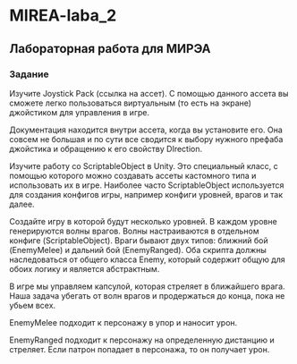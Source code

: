 # MIREA-laba_2
## Лабораторная работа для МИРЭА
### Задание
Изучите Joystick Pack (ссылка на ассет). С помощью данного ассета вы сможете легко пользоваться виртуальным (то есть на экране) джойстиком для управления в игре. 

Документация находится внутри ассета, когда вы установите его. Она совсем не большая и по сути все сводится к выбору нужного префаба джойстика и обращению к его свойству DIrection.

Изучите работу со ScriptableObject в Unity. Это специальный класс, с помощью которого можно создавать ассеты кастомного типа и использовать их в игре. Наиболее часто ScriptableObject используется для создания конфигов игры, например конфиги уровней, врагов и так далее.

Создайте игру в которой будут несколько уровней. В каждом уровне генерируются волны врагов. Волны настраиваются в отдельном конфиге (ScriptableObject). Враги бывают двух типов: ближний бой (EnemyMelee) и дальний бой (EnemyRanged). Оба скрипта должны наследоваться от общего класса Enemy, который содержит общую для обоих логику и является абстрактным.

В игре мы управляем капсулой, которая стреляет в ближайшего врага. Наша задача убегать от волн врагов и продержаться до конца, пока не убьем всех.

EnemyMelee подходит к персонажу в упор и наносит урон.

EnemyRanged подходит к персонажу на определенную дистанцию и стреляет. Если патрон попадает в персонажа, то он получает урон.

